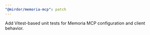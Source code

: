 ```yaml
---
"@mirdor/memoria-mcp": patch
---
```


Add Vitest-based unit tests for Memoria MCP configuration and client behavior.
